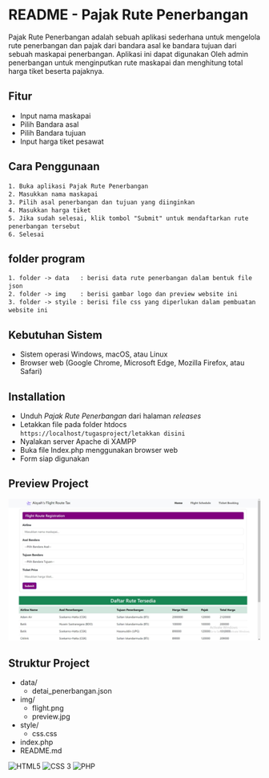 
# README - Pajak Rute Penerbangan

Pajak Rute Penerbangan adalah sebuah aplikasi sederhana
untuk mengelola rute penerbangan dan pajak dari bandara asal ke bandara tujuan dari sebuah maskapai penerbangan. Aplikasi ini dapat digunakan Oleh admin penerbangan untuk menginputkan rute maskapai dan menghitung total harga tiket beserta pajaknya.

## Fitur
- Input nama maskapai
- Pilih Bandara asal
- Pilih Bandara tujuan
- Input harga tiket pesawat

## Cara Penggunaan
    1. Buka aplikasi Pajak Rute Penerbangan
    2. Masukkan nama maskapai
    3. Pilih asal penerbangan dan tujuan yang diinginkan
    4. Masukkan harga tiket
    5. Jika sudah selesai, klik tombol "Submit" untuk mendaftarkan rute penerbangan tersebut
    6. Selesai
## folder program
    1. folder -> data   : berisi data rute penerbangan dalam bentuk file json
    2. folder -> img    : berisi gambar logo dan preview website ini
    3. folder -> styile : berisi file css yang diperlukan dalam pembuatan website ini

## Kebutuhan Sistem
- Sistem operasi Windows, macOS, atau Linux
- Browser web (Google Chrome, Microsoft Edge, Mozilla Firefox, atau Safari)

## Installation
- Unduh _Pajak Rute Penerbangan_ dari halaman _releases_
- Letakkan file pada folder htdocs
``
https://localhost/tugasproject/letakkan disini
``
- Nyalakan server Apache di XAMPP
- Buka file Index.php menggunakan browser web
- Form siap digunakan

## Preview Project
![Preview Project](https://github.com/Ahmad09990/JWD1_G3_VSGA/blob/main/img/preview.jpg "Title")


## Struktur Project
- data/
  - detai_penerbangan.json
- img/
  - flight.png
  - preview.jpg
- style/
  - css.css
- index.php
- README.md


![HTML5](https://img.shields.io/badge/HTML5-E34F26?style=for-the-badge&logo=html5&logoColor=white) ![CSS 3](https://img.shields.io/badge/CSS3-1572B6?style=for-the-badge&logo=css3&logoColor=white) ![PHP](https://img.shields.io/badge/PHP-777BB4?style=for-the-badge&logo=php&logoColor=white)
